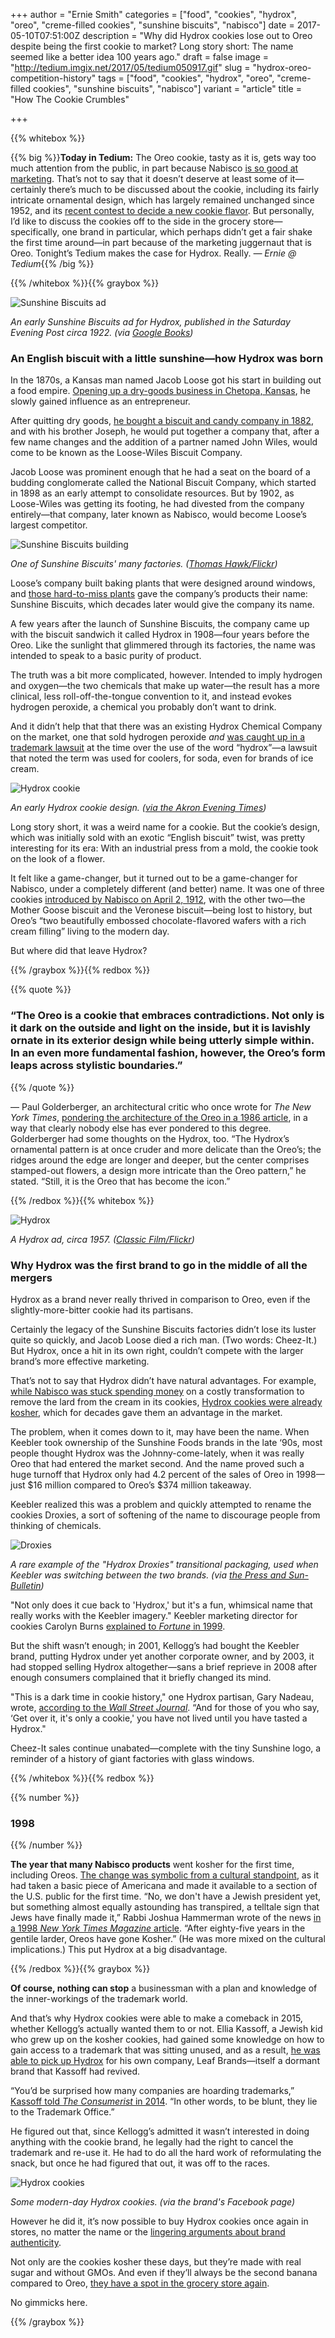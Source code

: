 +++
author = "Ernie Smith"
categories = ["food", "cookies", "hydrox", "oreo", "creme-filled cookies", "sunshine biscuits", "nabisco"]
date = 2017-05-10T07:51:00Z
description = "Why did Hydrox cookies lose out to Oreo despite being the first cookie to market? Long story short: The name seemed like a better idea 100 years ago."
draft = false
image = "http://tedium.imgix.net/2017/05/tedium050917.gif"
slug = "hydrox-oreo-competition-history"
tags = ["food", "cookies", "hydrox", "oreo", "creme-filled cookies", "sunshine biscuits", "nabisco"]
variant = "article"
title = "How The Cookie Crumbles"

+++

{{% whitebox %}}

{{% big %}}**Today in Tedium:** The Oreo cookie, tasty as it is, gets way too much attention from the public, in part because Nabisco [is so good at marketing](http://www.huffingtonpost.com/2013/02/04/oreos-super-bowl-tweet-dunk-dark_n_2615333.html). That’s not to say that it doesn’t deserve at least some of it—certainly there’s much to be discussed about the cookie, including its fairly intricate ornamental design, which has largely remained unchanged since 1952, and its [recent contest to decide a new cookie flavor](https://www.usatoday.com/story/money/nation-now/2017/05/09/new-oreo-flavor/313895001/). But personally, I’d like to discuss the cookies off to the side in the grocery store—specifically, one brand in particular, which perhaps didn’t get a fair shake the first time around—in part because of the marketing juggernaut that is Oreo. Tonight’s Tedium makes the case for Hydrox. Really. *— Ernie @ Tedium*{{% /big %}}

{{% /whitebox %}}{{% graybox %}}

![Sunshine Biscuits ad](http://tedium.imgix.net/2017/05/0509_sunshine.jpg)

*An early Sunshine Biscuits ad for Hydrox, published in the Saturday Evening Post circa 1922. (via [Google Books](https://books.google.com/books?id=WSckAQAAMAAJ&pg=RA9-PA53))*

### An English biscuit with a little sunshine—how Hydrox was born

In the 1870s, a Kansas man named Jacob Loose got his start in building out a food empire. [Opening up a dry-goods business in Chetopa, Kansas](http://www.mymcpl.org/blog/who-jacob-l-loose), he slowly gained influence as an entrepreneur.

After quitting dry goods, [he bought a biscuit and candy company in 1882](https://books.google.com/books?id=a5R2CQAAQBAJ&pg=PT62), and with his brother Joseph, he would put together a company that, after a few name changes and the addition of a partner named John Wiles, would come to be known as the Loose-Wiles Biscuit Company. 

Jacob Loose was prominent enough that he had a seat on the board of a budding conglomerate called the National Biscuit Company, which started in 1898 as an early attempt to consolidate resources. But by 1902, as Loose-Wiles was getting its footing, he had divested from the company entirely—that company, later known as Nabisco, would become Loose’s largest competitor.

![Sunshine Biscuits building](http://tedium.imgix.net/2017/06/0509_sunshine2.jpg)

*One of Sunshine Biscuits' many factories. ([Thomas Hawk/Flickr](https://www.flickr.com/photos/thomashawk/5100440351/))*

Loose’s company built baking plants that were designed around windows, and [those hard-to-miss plants](http://www.astorialic.org/topics/industry/sunshine.shtml) gave the company’s products their name: Sunshine Biscuits, which decades later would give the company its name.

A few years after the launch of Sunshine Biscuits, the company came up with the biscuit sandwich it called Hydrox in 1908—four years before the Oreo. Like the sunlight that glimmered through its factories, the name was intended to speak to a basic purity of product. 

The truth was a bit more complicated, however. Intended to imply hydrogen and oxygen—the two chemicals that make up water—the result has a more clinical, less roll-off-the-tongue convention to it, and instead evokes hydrogen peroxide, a chemical you probably don’t want to drink.

And it didn’t help that that there was an existing Hydrox Chemical Company on the market, one that sold hydrogen peroxide *and* [was caught up in a trademark lawsuit](https://books.google.com/books?id=cVWQAAAAMAAJ&pg=PA722) at the time over the use of the word “hydrox”—a lawsuit that noted the term was used for coolers, for soda, even for brands of ice cream.

![Hydrox cookie](http://tedium.imgix.net/2017/05/0509_hydrox.jpg)

*An early Hydrox cookie design. ([via the Akron Evening Times](https://www.newspapers.com/clip/10887393/hydrox_ad/))*

Long story short, it was a weird name for a cookie. But the cookie’s design, which was initially sold with an exotic “English biscuit” twist, was pretty interesting for its era: With an industrial press from a mold, the cookie took on the look of a flower.

It felt like a game-changer, but it turned out to be a game-changer for Nabisco, under a completely different (and better) name. It was one of three cookies [introduced by Nabisco on April 2, 1912](https://books.google.com/books?id=l_EicXGkLOYC&pg=PA147), with the other two—the Mother Goose biscuit and the Veronese biscuit—being lost to history, but Oreo’s “two beautifully embossed chocolate-flavored wafers with a rich cream filling” living to the modern day.

But where did that leave Hydrox?

{{% /graybox %}}{{% redbox %}}

{{% quote %}}
### “The Oreo is a cookie that embraces contradictions. Not only is it dark on the outside and light on the inside, but it is lavishly ornate in its exterior design while being utterly simple within. In an even more fundamental fashion, however, the Oreo’s form leaps across stylistic boundaries.”
{{% /quote %}}

— Paul Golderberger, an architectural critic who once wrote for *The New York Times*, [pondering the architecture of the Oreo in a 1986 article](http://www.nytimes.com/1986/06/04/garden/oreo-at-75-the-world-s-favorite-cookie-machine-imagery-homey-decoration.html), in a way that clearly nobody else has ever pondered to this degree. Golderberger had some thoughts on the Hydrox, too. “The Hydrox’s ornamental pattern is at once cruder and more delicate than the Oreo’s; the ridges around the edge are longer and deeper, but the center comprises stamped-out flowers, a design more intricate than the Oreo pattern,” he stated. “Still, it is the Oreo that has become the icon.”

{{% /redbox %}}{{% whitebox %}}

![Hydrox](http://tedium.imgix.net/2017/05/0509_hydrox3.jpg)

*A Hydrox ad, circa 1957. ([Classic Film/Flickr](https://www.flickr.com/photos/29069717@N02/10352172253/))*

### Why Hydrox was the first brand to go in the middle of all the mergers

Hydrox as a brand never really thrived in comparison to Oreo, even if the slightly-more-bitter cookie had its partisans.

Certainly the legacy of the Sunshine Biscuits factories didn’t lose its luster quite so quickly, and Jacob Loose died a rich man. (Two words: Cheez-It.) But Hydrox, once a hit in its own right, couldn’t compete with the larger brand’s more effective marketing.

That’s not to say that Hydrox didn’t have natural advantages. For example, [while Nabisco was stuck spending money](http://www.news.cornell.edu/stories/2008/02/getting-lard-out-koshering-oreo-cookie) on a costly transformation to remove the lard from the cream in its cookies, [Hydrox cookies were already kosher](http://www.tabletmag.com/jewish-life-and-religion/81812/unholy-wafer), which for decades gave them an advantage in the market.

The problem, when it comes down to it, may have been the name. When Keebler took ownership of the Sunshine Foods brands in the late ‘90s, most people thought Hydrox was the Johnny-come-lately, when it was really Oreo that had entered the market second. And the name proved such a huge turnoff that Hydrox only had 4.2 percent of the sales of Oreo in 1998—just $16 million compared to Oreo’s $374 million takeaway.

Keebler realized this was a problem and quickly attempted to rename the cookies Droxies, a sort of softening of the name to discourage people from thinking of chemicals.

![Droxies](http://tedium.imgix.net/2017/05/0509_droxies.jpg)

*A rare example of the "Hydrox Droxies" transitional packaging, used when Keebler was switching between the two brands. (via [the Press and Sun-Bulletin](https://www.newspapers.com/clip/10891910/hydrox_droxies/))*

"Not only does it cue back to 'Hydrox,' but it's a fun, whimsical name that really works with the Keebler imagery." Keebler marketing director for cookies Carolyn Burns [explained to *Fortune* in 1999](http://archive.fortune.com/magazines/fortune/fortune_archive/1999/03/15/256478/index.htm).

But the shift wasn’t enough; in 2001, Kellogg’s had bought the Keebler brand, putting Hydrox under yet another corporate owner, and by 2003, it had stopped selling Hydrox altogether—sans a brief reprieve in 2008 after enough consumers complained that it briefly changed its mind.

"This is a dark time in cookie history," one Hydrox partisan, Gary Nadeau, wrote, [according to the *Wall Street Journal*](https://www.wsj.com/articles/SB120069573721101481). “And for those of you who say, ‘Get over it, it's only a cookie,' you have not lived until you have tasted a Hydrox."

Cheez-It sales continue unabated—complete with the tiny Sunshine logo, a reminder of a history of giant factories with glass windows.

{{% /whitebox %}}{{% redbox %}}

{{% number %}}
### 1998
{{% /number %}}

**The year that many Nabisco products** went kosher for the first time, including Oreos. [The change was symbolic from a cultural standpoint](http://forward.com/food/152558/cookie-chronicles-oreos-and-jewish-identity/), as it had taken a basic piece of Americana and made it available to a section of the U.S. public for the first time. “No, we don't have a Jewish president yet, but something almost equally astounding has transpired, a telltale sign that Jews have finally made it,” Rabbi Joshua Hammerman wrote of the news [in a 1998 *New York Times Magazine* article](http://joshuahammerman.blogspot.com/2008/03/forbidden-oreo-new-york-times-magazaine.html). “After eighty-five years in the gentile larder, Oreos have gone Kosher.” (He was more mixed on the cultural implications.) This put Hydrox at a big disadvantage.

{{% /redbox %}}{{% graybox %}}

**Of course, nothing can stop** a businessman with a plan and knowledge of the inner-workings of the trademark world.

And that’s why Hydrox cookies were able to make a comeback in 2015, whether Kellogg’s actually wanted them to or not. Ellia Kassoff, a Jewish kid who grew up on the kosher cookies, had gained some knowledge on how to gain access to a trademark that was sitting unused, and as a result, [he was able to pick up Hydrox](http://www.npr.org/2015/09/23/442761531/one-mans-mission-to-bring-back-hydrox-cookies) for his own company, Leaf Brands—itself a dormant brand that Kassoff had revived.

“You’d be surprised how many companies are hoarding trademarks,” [Kassoff told *The Consumerist* in 2014](https://consumerist.com/2014/06/14/the-mad-genius-behind-the-rebirth-of-hydrox-astro-pops-and-maybe-marshall-fields/). “In other words, to be blunt, they lie to the Trademark Office.”

He figured out that, since Kellogg’s admitted it wasn’t interested in doing anything with the cookie brand, he legally had the right to cancel the trademark and re-use it. He had to do all the hard work of reformulating the snack, but once he had figured that out, it was off to the races.

![Hydrox cookies](http://tedium.imgix.net/2017/05/0509_hydrox2.jpg)

*Some modern-day Hydrox cookies. (via the brand's Facebook page)*

However he did it, it’s now possible to buy Hydrox cookies once again in stores, no matter the name or the [lingering arguments about brand authenticity](https://books.google.com/books?id=GMeeBAAAQBAJ&pg=PA26).

Not only are the cookies kosher these days, but they’re made with real sugar and without GMOs. And even if they’ll always be the second banana compared to Oreo, [they have a spot in the grocery store again](http://amzn.to/2qR2vdy).

No gimmicks here.

{{% /graybox %}}